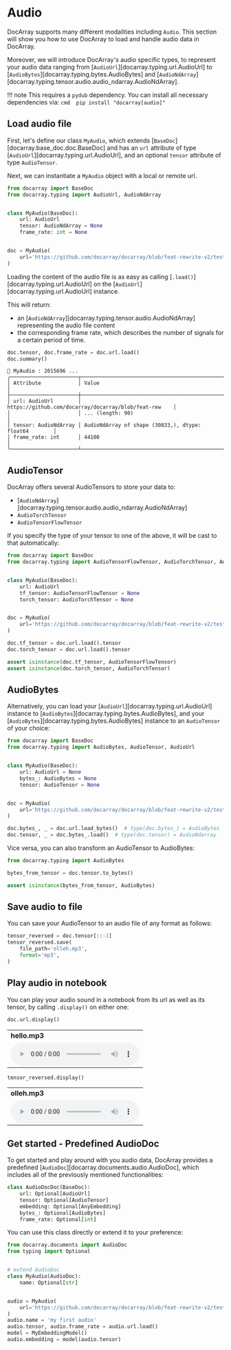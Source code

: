 # Audio

DocArray supports many different modalities including `Audio`.
This section will show you how to use DocArray to load and handle audio data in DocArray.

Moreover, we will introduce DocArray's audio specific types, to represent your audio data ranging from [`AudioUrl`][docarray.typing.url.AudioUrl] to [`AudioBytes`][docarray.typing.bytes.AudioBytes] and [`AudioNdArray`][docarray.typing.tensor.audio.audio_ndarray.AudioNdArray].

!!! note
    This requires a `pydub` dependency. You can install all necessary dependencies via:
    ```cmd 
    pip install "docarray[audio]"
    ```

## Load audio file

First, let's define our class `MyAudio`, which extends [`BaseDoc`][docarray.base_doc.doc.BaseDoc] and has an `url` attribute of type [`AudioUrl`][docarray.typing.url.AudioUrl], and an optional `tensor` attribute of type `AudioTensor`.

Next, we can instantiate a `MyAudio` object with a local or remote url. 

```python
from docarray import BaseDoc
from docarray.typing import AudioUrl, AudioNdArray


class MyAudio(BaseDoc):
    url: AudioUrl
    tensor: AudioNdArray = None
    frame_rate: int = None


doc = MyAudio(
    url='https://github.com/docarray/docarray/blob/feat-rewrite-v2/tests/toydata/hello.mp3?raw=true'
)
```

Loading the content of the audio file is as easy as calling [`.load()`][docarray.typing.url.AudioUrl] on the [`AudioUrl`][docarray.typing.url.AudioUrl] instance. 

This will return:

- an [`AudioNdArray`][docarray.typing.tensor.audio.AudioNdArray] representing the audio file content 
- the corresponding frame rate, which describes the number of signals for a certain period of time.

```python
doc.tensor, doc.frame_rate = doc.url.load()
doc.summary()
```
``` { .text .no-copy }
📄 MyAudio : 2015696 ...
╭──────────────────────┬───────────────────────────────────────────────────────╮
│ Attribute            │ Value                                                 │
├──────────────────────┼───────────────────────────────────────────────────────┤
│ url: AudioUrl        │ https://github.com/docarray/docarray/blob/feat-rew    │
│                      │ ... (length: 90)                                      │
│ tensor: AudioNdArray │ AudioNdArray of shape (30833,), dtype: float64        │
│ frame_rate: int      │ 44100                                                 │
╰──────────────────────┴───────────────────────────────────────────────────────╯
```


## AudioTensor

DocArray offers several AudioTensors to store your data to:

- [`AudioNdArray`][docarray.typing.tensor.audio.audio_ndarray.AudioNdArray]
- `AudioTorchTensor`
- `AudioTensorFlowTensor`

If you specify the type of your tensor to one of the above, it will be cast to that automatically:

```python hl_lines="7 8 13 14"
from docarray import BaseDoc
from docarray.typing import AudioTensorFlowTensor, AudioTorchTensor, AudioUrl


class MyAudio(BaseDoc):
    url: AudioUrl
    tf_tensor: AudioTensorFlowTensor = None
    torch_tensor: AudioTorchTensor = None


doc = MyAudio(
    url='https://github.com/docarray/docarray/blob/feat-rewrite-v2/tests/toydata/hello.mp3?raw=true'
)

doc.tf_tensor = doc.url.load().tensor
doc.torch_tensor = doc.url.load().tensor

assert isinstance(doc.tf_tensor, AudioTensorFlowTensor)
assert isinstance(doc.torch_tensor, AudioTorchTensor)
```


## AudioBytes

Alternatively, you can load your [`AudioUrl`][docarray.typing.url.AudioUrl] instance to [`AudioBytes`][docarray.typing.bytes.AudioBytes], and your [`AudioBytes`][docarray.typing.bytes.AudioBytes] instance to an `AudioTensor` of your choice:

```python hl_lines="13 14"
from docarray import BaseDoc
from docarray.typing import AudioBytes, AudioTensor, AudioUrl


class MyAudio(BaseDoc):
    url: AudioUrl = None
    bytes_: AudioBytes = None
    tensor: AudioTensor = None


doc = MyAudio(
    url='https://github.com/docarray/docarray/blob/feat-rewrite-v2/tests/toydata/hello.mp3?raw=true'
)

doc.bytes_, _ = doc.url.load_bytes()  # type(doc.bytes_) = AudioBytes
doc.tensor, _ = doc.bytes_.load()  # type(doc.tensor) = AudioNdarray
```
 
Vice versa, you can also transform an AudioTensor to AudioBytes:

```python
from docarray.typing import AudioBytes

bytes_from_tensor = doc.tensor.to_bytes()

assert isinstance(bytes_from_tensor, AudioBytes)
```

## Save audio to file
You can save your AudioTensor to an audio file of any format as follows:
```python
tensor_reversed = doc.tensor[::-1]
tensor_reversed.save(
    file_path='olleh.mp3',
    format='mp3',
)
```
## Play audio in notebook

You can play your audio sound in a notebook from its url as well as its tensor, by calling `.display()` on either one:

```python
doc.url.display()
```

<table>
  <tr>
    <td><b>hello.mp3</b></td>
  </tr>
  <tr>
    <td><audio controls><source src="../hello.mp3" type="audio/mp3"></audio></td>
  </tr>
</table>

```python
tensor_reversed.display()
```
<table>
  <tr>
    <td><b>olleh.mp3</b></td>
  </tr>
  <tr>
    <td><audio controls><source src="../olleh.mp3" type="audio/mp3"></audio></td>
  </tr>
</table>




## Get started - Predefined AudioDoc

To get started and play around with you audio data, DocArray provides a predefined [`AudioDoc`][docarray.documents.audio.AudioDoc], which includes all of the previously mentioned functionalities:

```python
class AudioDocDoc(BaseDoc):
    url: Optional[AudioUrl]
    tensor: Optional[AudioTensor]
    embedding: Optional[AnyEmbedding]
    bytes_: Optional[AudioBytes]
    frame_rate: Optional[int]
```

You can use this class directly or extend it to your preference:
```python
from docarray.documents import AudioDoc
from typing import Optional


# extend AudioDoc
class MyAudio(AudioDoc):
    name: Optional[str]


audio = MyAudio(
    url='https://github.com/docarray/docarray/blob/feat-rewrite-v2/tests/toydata/hello.mp3?raw=true'
)
audio.name = 'my first audio'
audio.tensor, audio.frame_rate = audio.url.load()
model = MyEmbeddingModel()
audio.embedding = model(audio.tensor)
```

